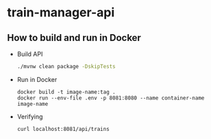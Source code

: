 # train-manager-api

## How to build and run in Docker

* Build API

  ```bash
  ./mvnw clean package -DskipTests
  ```

* Run in Docker

  ```
  docker build -t image-name:tag .
  docker run --env-file .env -p 8081:8080 --name container-name image-name
  ```

* Verifying

  ```bash
  curl localhost:8081/api/trains
  ```
